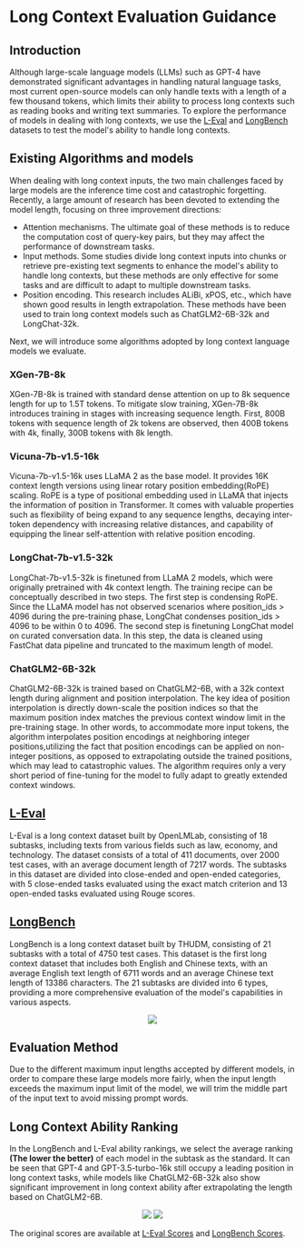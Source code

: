 # Long Context Evaluation Guidance

## Introduction

Although large-scale language models (LLMs) such as GPT-4 have demonstrated significant advantages in handling natural language tasks, most current open-source models can only handle texts with a length of a few thousand tokens, which limits their ability to process long contexts such as reading books and writing text summaries. To explore the performance of models in dealing with long contexts, we use the [L-Eval](https://github.com/OpenLMLab/LEval) and [LongBench](https://github.com/THUDM/LongBench) datasets to test the model's ability to handle long contexts.

## Existing Algorithms and models

When dealing with long context inputs, the two main challenges faced by large models are the inference time cost and catastrophic forgetting. Recently, a large amount of research has been devoted to extending the model length, focusing on three improvement directions:

- Attention mechanisms. The ultimate goal of these methods is to reduce the computation cost of query-key pairs, but they may affect the performance of downstream tasks.
- Input methods. Some studies divide long context inputs into chunks or retrieve pre-existing text segments to enhance the model's ability to handle long contexts, but these methods are only effective for some tasks and are difficult to adapt to multiple downstream tasks.
- Position encoding. This research includes ALiBi, xPOS, etc., which have shown good results in length extrapolation. These methods have been used to train long context models such as ChatGLM2-6B-32k and LongChat-32k.

Next, we will introduce some algorithms adopted by long context language models we evaluate.

### XGen-7B-8k

XGen-7B-8k is trained with standard dense attention on up to 8k sequence length for up to 1.5T tokens. To mitigate slow training, XGen-7B-8k introduces training in stages with increasing sequence length. First, 800B tokens with sequence length of 2k tokens are observed, then 400B tokens with 4k, finally, 300B tokens with 8k length.

### Vicuna-7b-v1.5-16k

Vicuna-7b-v1.5-16k uses LLaMA 2 as the base model. It provides 16K context length versions using linear rotary position embedding(RoPE) scaling. RoPE is a type of positional embedding used in LLaMA that injects the information of position in Transformer. It comes with valuable properties such as flexibility of being expand to any sequence lengths, decaying inter-token dependency with increasing relative distances, and capability of equipping the linear self-attention with relative position encoding.

### LongChat-7b-v1.5-32k

LongChat-7b-v1.5-32k is finetuned from LLaMA 2 models, which were originally pretrained with 4k context length. The training recipe can be conceptually described in two steps. The first step is condensing RoPE. Since the LLaMA model has not observed scenarios where position_ids > 4096 during the pre-training phase, LongChat condenses position_ids > 4096 to be within 0 to 4096. The second step is finetuning LongChat model on curated conversation data. In this step, the data is cleaned using FastChat data pipeline and truncated to the maximum length of model.

### ChatGLM2-6B-32k

ChatGLM2-6B-32k is trained based on ChatGLM2-6B, with a 32k context length during alignment and position interpolation. The key idea of position interpolation is directly down-scale the position indices so that the maximum position index matches the previous context window limit in the pre-training stage. In other words, to accommodate more input tokens, the algorithm interpolates position encodings at neighboring integer positions,utilizing the fact that position encodings can be applied on non-integer positions, as opposed to extrapolating outside the trained positions, which may lead to catastrophic values. The algorithm requires only a very short period of fine-tuning for the model to fully adapt to greatly extended context windows.

## [L-Eval](https://github.com/OpenLMLab/LEval)

L-Eval is a long context dataset built by OpenLMLab, consisting of 18 subtasks, including texts from various fields such as law, economy, and technology. The dataset consists of a total of 411 documents, over 2000 test cases, with an average document length of 7217 words. The subtasks in this dataset are divided into close-ended and open-ended categories, with 5 close-ended tasks evaluated using the exact match criterion and 13 open-ended tasks evaluated using Rouge scores.

## [LongBench](https://github.com/THUDM/LongBench)

LongBench is a long context dataset built by THUDM, consisting of 21 subtasks with a total of 4750 test cases. This dataset is the first long context dataset that includes both English and Chinese texts, with an average English text length of 6711 words and an average Chinese text length of 13386 characters. The 21 subtasks are divided into 6 types, providing a more comprehensive evaluation of the model's capabilities in various aspects.

<div align="center">
<img src=https://github.com/open-compass/opencompass/assets/75252858/4555e937-c519-4e9c-ad8d-7370430d466a>
</div>

## Evaluation Method

Due to the different maximum input lengths accepted by different models, in order to compare these large models more fairly, when the input length exceeds the maximum input limit of the model, we will trim the middle part of the input text to avoid missing prompt words.

## Long Context Ability Ranking

In the LongBench and L-Eval ability rankings, we select the average ranking **(The lower the better)** of each model in the subtask as the standard. It can be seen that GPT-4 and GPT-3.5-turbo-16k still occupy a leading position in long context tasks, while models like ChatGLM2-6B-32k also show significant improvement in long context ability after extrapolating the length based on ChatGLM2-6B.

<div align="center">
<img src=https://github.com/open-compass/opencompass/assets/75252858/29b5ad12-d9a3-4255-be0a-f770923fe514>
<img src=https://github.com/open-compass/opencompass/assets/75252858/680b4cda-c2b1-45d1-8c33-196dee1a38f3>
</div>

The original scores are available at [L-Eval Scores](https://github.com/open-compass/opencompass/docs/en/advanced_guides/result_leval.md) and [LongBench Scores](https://github.com/open-compass/opencompass/docs/en/advanced_guides/result_longbench.md).
